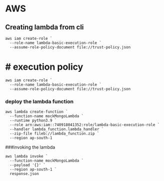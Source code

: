 # AWS

## Creating lambda from cli
```
aws iam create-role `
  --role-name lambda-basic-execution-role `
  --assume-role-policy-document file://trust-policy.json
```
# # execution policy 
```
aws iam create-role `
  --role-name lambda-basic-execution-role `
  --assume-role-policy-document file://trust-policy.json
```
### deploy the lambda function
```
aws lambda create-function `
  --function-name mockMongoLambda `
  --runtime python3.9 `
  --role arn:aws:iam::740918041352:role/lambda-basic-execution-role `
  --handler lambda_function.lambda_handler `
  --zip-file fileb://lambda_function.zip `
  --region ap-south-1

```
###invoking the lambda 
```
aws lambda invoke `
  --function-name mockMongoLambda `
  --payload '{}' `
  --region ap-south-1 `
  response.json

```
